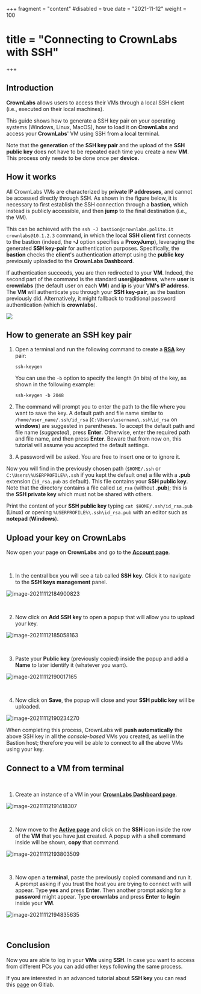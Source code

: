 +++
fragment = "content"
#disabled = true
date = "2021-11-12"
weight = 100
# title = "Connecting to CrownLabs with SSH"
+++

## Introduction

**CrownLabs** allows users to access their VMs through a local SSH client (i.e., executed on their local machines).

This guide shows how to generate a SSH key pair on your operating systems (Windows, Linux, MacOS), how to load it on **CrownLabs** and access your **CrownLabs**' VM using SSH from a local terminal.

Note that the **generation** of the **SSH key pair** and the upload of the **SSH public key** does not have to be repeated each time you create a new **VM**.
This process only needs to be done once per **device.**

## How it works

All CrownLabs VMs are characterized by **private IP addresses**, and cannot be accessed directly through SSH.
As shown in the figure below, it is necessary to first establish the SSH connection through a **bastion**, which instead is publicly accessible, and then **jump** to the final destination (i.e., the VM).

This can be achieved with the `ssh -J bastion@crownlabs.polito.it crownlabs@10.1.2.3` command, in which the local **SSH client** first connects to the bastion (indeed, the **-J** option specifies a **ProxyJump**), leveraging the generated **SSH key-pair** for authentication purposes.
Specifically, the **bastion** checks the **client**'s authentication attempt using the **public key** previously uploaded to the **CrownLabs Dashboard**.

If authentication succeeds, you are then redirected to your **VM**.
Indeed, the second part of the command is the standard **user@ipadress**, where **user** is **crownlabs** (the default user on each **VM**) and **ip** is your **VM's IP address**.
The **VM** will authenticate you through your **SSH key-pair**, as the bastion previously did.
Alternatively, it might fallback to traditional password authentication (which is **crownlabs**).

![](./img/3_1.png)


## How to generate an SSH key pair

1. Open a terminal and run the following command to create a [**RSA**](<https://en.wikipedia.org/wiki/RSA_(cryptosystem)>) key pair:

   ```
   ssh-keygen
   ```

   You can use the `-b` option to specify the length (in bits) of the key, as shown in the following example:

   ```
   ssh-keygen -b 2048
   ```

2. The command will prompt you to enter the path to the file where you want to save the key. A default path and file name similar to `/home/user_name/.ssh/id_rsa` (`C:\Users\username\.ssh\id_rsa` on **windows**) are suggested in parentheses. To accept the default path and file name (_suggested_), press **Enter**. Otherwise, enter the required path and file name, and then press **Enter**. Beware that from now on, this tutorial will assume you accepted the default settings.

3. A password will be asked. You are free to insert one or to ignore it.

Now you will find in the previously chosen path (`$HOME/.ssh` or `C:\Users\%USERPROFILE%\.ssh` if you kept the default one) a file with a **.pub** extension (`id_rsa.pub` as default). This file contains your **SSH public key**.
Note that the directory contains a file called `id_rsa` (without **.pub**); this is the **SSH private key** which must not be shared with others.

Print the content of your **SSH public key** typing `cat $HOME/.ssh/id_rsa.pub` (Linux) or opening `%USERPROFILE%\.ssh\id_rsa.pub` with an editor such as **notepad** (**Windows**).
## Upload your key on CrownLabs

Now open your page on **CrownLabs** and go to the [**Account page**](https://crownlabs.polito.it/app/account).

<br>

1. In the central box you will see a tab called **SSH key**. Click it to navigate to the **SSH keys** **management** panel.

![image-20211112184900823](./img/1_1.png)

<br>

2. Now click on **Add SSH key** to open a popup that will allow you to upload your key.

![image-20211112185058163](./img/1_2.png)

<br>

3. Paste your **Public key** (previously copied) inside the popup and add a **Name** to later identify it (whatever you want).

![image-20211112190017165](./img/1_3.png)

<br>

4. Now click on **Save**, the popup will close and your **SSH public key** will be uploaded.

![image-20211112190234270](./img/1_4.png)

When completing this process, CrownLabs will **push automatically** the above SSH key in all the _console-based_ VMs you created, as well in the Bastion host; therefore you will be able to connect to all the above VMs using your key.
<br>

## Connect to a VM from terminal

<br>

1. Create an instance of a VM in your [**CrownLabs Dashboard page**](https://crownlabs.polito.it/app).

![image-20211112191418307](./img/2_1.png)

<br>

2. Now move to the **[Active page](https://crownlabs.polito.it/app/active)** and click on the **SSH** icon inside the row of the **VM** that you have just created. A popup with a shell command inside will be shown, **copy** that command.

![image-20211112193803509](./img/2_2.png)

<br>

3. Now open a **terminal**, paste the previously copied command and run it.
   A prompt asking if you trust the host you are trying to connect with will appear. Type **yes** and press **Enter**.
   Then another prompt asking for a **password** might appear. Type **crownlabs** and press **Enter** to **login** inside your **VM**.

![image-20211112194835635](./img/2_3.png)

<br>

## Conclusion

Now you are able to log in your **VMs** using **SSH**. In case you want to access from different PCs you can add other keys following the same process.

If you are interested in an advanced tutorial about **SSH key** you can read this [page](https://docs.gitlab.com/ee/ssh/) on Gitlab.
